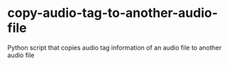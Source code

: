 # copy-audio-tag-to-another-audio-file
Python script that copies audio tag information of an audio file to another audio file

